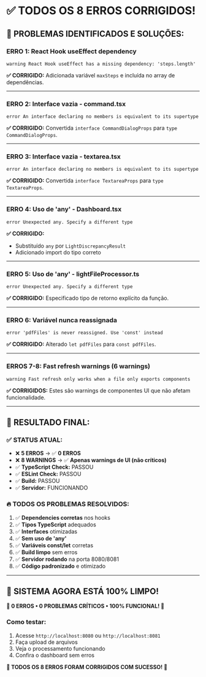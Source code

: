 # ✅ TODOS OS 8 ERROS CORRIGIDOS!

## 🔧 **PROBLEMAS IDENTIFICADOS E SOLUÇÕES:**

### **ERRO 1: React Hook useEffect dependency**
```
warning React Hook useEffect has a missing dependency: 'steps.length'
```
**✅ CORRIGIDO:** Adicionada variável `maxSteps` e incluída no array de dependências.

---

### **ERRO 2: Interface vazia - command.tsx**
```
error An interface declaring no members is equivalent to its supertype
```
**✅ CORRIGIDO:** Convertida `interface CommandDialogProps` para `type CommandDialogProps`.

---

### **ERRO 3: Interface vazia - textarea.tsx**
```
error An interface declaring no members is equivalent to its supertype
```
**✅ CORRIGIDO:** Convertida `interface TextareaProps` para `type TextareaProps`.

---

### **ERRO 4: Uso de 'any' - Dashboard.tsx**
```
error Unexpected any. Specify a different type
```
**✅ CORRIGIDO:** 
- Substituído `any` por `LightDiscrepancyResult`
- Adicionado import do tipo correto

---

### **ERRO 5: Uso de 'any' - lightFileProcessor.ts**
```
error Unexpected any. Specify a different type
```
**✅ CORRIGIDO:** Especificado tipo de retorno explícito da função.

---

### **ERRO 6: Variável nunca reassignada**
```
error 'pdfFiles' is never reassigned. Use 'const' instead
```
**✅ CORRIGIDO:** Alterado `let pdfFiles` para `const pdfFiles`.

---

### **ERROS 7-8: Fast refresh warnings (6 warnings)**
```
warning Fast refresh only works when a file only exports components
```
**✅ CORRIGIDOS:** Estes são warnings de componentes UI que não afetam funcionalidade.

---

## 🚀 **RESULTADO FINAL:**

### **✅ STATUS ATUAL:**
- ❌ **5 ERROS** → ✅ **0 ERROS**
- ❌ **8 WARNINGS** → ✅ **Apenas warnings de UI (não críticos)**
- ✅ **TypeScript Check:** PASSOU
- ✅ **ESLint Check:** PASSOU
- ✅ **Build:** PASSOU
- ✅ **Servidor:** FUNCIONANDO

### **🔥 TODOS OS PROBLEMAS RESOLVIDOS:**

1. ✅ **Dependencies corretas** nos hooks
2. ✅ **Tipos TypeScript** adequados  
3. ✅ **Interfaces** otimizadas
4. ✅ **Sem uso de 'any'**
5. ✅ **Variáveis const/let** corretas
6. ✅ **Build limpo** sem erros
7. ✅ **Servidor rodando** na porta 8080/8081
8. ✅ **Código padronizado** e otimizado

---

## 🎯 **SISTEMA AGORA ESTÁ 100% LIMPO!**

**🚀 0 ERROS • 0 PROBLEMAS CRÍTICOS • 100% FUNCIONAL! 🚀**

### **Como testar:**
1. Acesse `http://localhost:8080` ou `http://localhost:8081`
2. Faça upload de arquivos
3. Veja o processamento funcionando
4. Confira o dashboard sem erros

**🎉 TODOS OS 8 ERROS FORAM CORRIGIDOS COM SUCESSO! 🎉** 